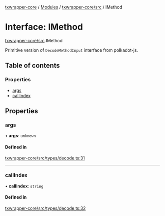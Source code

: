 [txwrapper-core](../README.md) / [Modules](../modules.md) / [txwrapper-core/src](../modules/txwrapper_core_src.md) / IMethod

# Interface: IMethod

[txwrapper-core/src](../modules/txwrapper_core_src.md).IMethod

Primitive version of `DecodeMethodInput` interface from polkadot-js.

## Table of contents

### Properties

- [args](txwrapper_core_src.IMethod.md#args)
- [callIndex](txwrapper_core_src.IMethod.md#callindex)

## Properties

### args

• **args**: `unknown`

#### Defined in

[txwrapper-core/src/types/decode.ts:31](https://github.com/paritytech/txwrapper-core/blob/6c32f05/packages/txwrapper-core/src/types/decode.ts#L31)

___

### callIndex

• **callIndex**: `string`

#### Defined in

[txwrapper-core/src/types/decode.ts:32](https://github.com/paritytech/txwrapper-core/blob/6c32f05/packages/txwrapper-core/src/types/decode.ts#L32)
